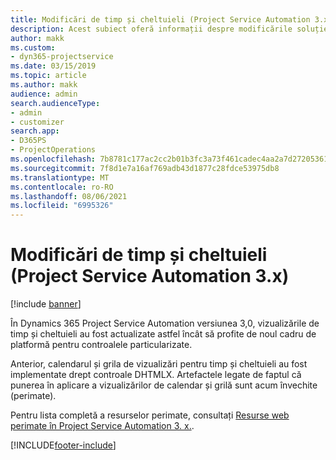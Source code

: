 ```yaml
---
title: Modificări de timp și cheltuieli (Project Service Automation 3.x)
description: Acest subiect oferă informații despre modificările soluției pentru timp și cheltuieli.
author: makk
ms.custom:
- dyn365-projectservice
ms.date: 03/15/2019
ms.topic: article
ms.author: makk
audience: admin
search.audienceType:
- admin
- customizer
search.app:
- D365PS
- ProjectOperations
ms.openlocfilehash: 7b8781c177ac2cc2b01b3fc3a73f461cadec4aa2a7d27205361bd6681994c240
ms.sourcegitcommit: 7f8d1e7a16af769adb43d1877c28fdce53975db8
ms.translationtype: MT
ms.contentlocale: ro-RO
ms.lasthandoff: 08/06/2021
ms.locfileid: "6995326"
---
```

# <a name="time-and-expense-changes-project-service-automation-3x"></a>Modificări de timp și cheltuieli (Project Service Automation 3.x)

[!include [banner](../../includes/psa-now-project-operations.md)]

În Dynamics 365 Project Service Automation versiunea 3,0, vizualizările de timp și cheltuieli au fost actualizate astfel încât să profite de noul cadru de platformă pentru controalele particularizate.

Anterior, calendarul și grila de vizualizări pentru timp și cheltuieli au fost implementate drept controale DHTMLX. Artefactele legate de faptul că punerea în aplicare a vizualizărilor de calendar și grilă sunt acum învechite (perimate).

Pentru lista completă a resurselor perimate, consultați [Resurse web perimate în Project Service Automation 3. x.](web-resources-deprecated-v3.x.md).


[!INCLUDE[footer-include](../../includes/footer-banner.md)]
